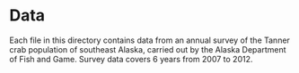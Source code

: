 # Data

Each file in this directory contains data from an annual survey of the Tanner crab population of southeast Alaska, carried out by the Alaska Department of Fish and Game. Survey data covers 6 years from 2007 to 2012.